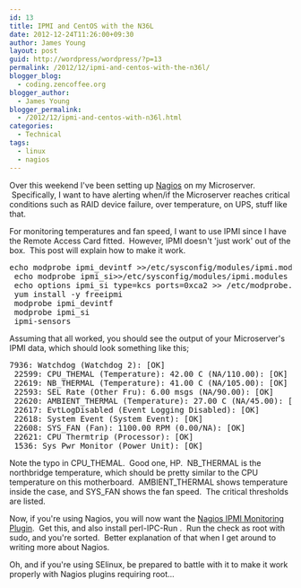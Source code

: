 ```yaml
---
id: 13
title: IPMI and CentOS with the N36L
date: 2012-12-24T11:26:00+09:30
author: James Young
layout: post
guid: http://wordpress/wordpress/?p=13
permalink: /2012/12/ipmi-and-centos-with-the-n36l/
blogger_blog:
  - coding.zencoffee.org
blogger_author:
  - James Young
blogger_permalink:
  - /2012/12/ipmi-and-centos-with-n36l.html
categories:
  - Technical
tags:
  - linux
  - nagios
---
```

Over this weekend I've been setting up [Nagios](http://www.nagios.org/) on my Microserver.  Specifically, I want to have alerting when/if the Microserver reaches critical conditions such as RAID device failure, over temperature, on UPS, stuff like that.

For monitoring temperatures and fan speed, I want to use IPMI since I have the Remote Access Card fitted.  However, IPMI doesn't 'just work' out of the box.  This post will explain how to make it work.

<pre>echo modprobe ipmi_devintf &gt;&gt;/etc/sysconfig/modules/ipmi.modules
 echo modprobe ipmi_si&gt;&gt;/etc/sysconfig/modules/ipmi.modules
 echo options ipmi_si type=kcs ports=0xca2 &gt;&gt; /etc/modprobe.d/ipmi_si.conf
 yum install -y freeipmi
 modprobe ipmi_devintf
 modprobe ipmi_si
 ipmi-sensors</pre>

Assuming that all worked, you should see the output of your Microserver's IPMI data, which should look something like this;

<pre>7936: Watchdog (Watchdog 2): [OK]
 22599: CPU_THEMAL (Temperature): 42.00 C (NA/110.00): [OK]
 22619: NB_THERMAL (Temperature): 41.00 C (NA/105.00): [OK]
 22593: SEL Rate (Other Fru): 6.00 msgs (NA/90.00): [OK]
 22620: AMBIENT_THERMAL (Temperature): 27.00 C (NA/45.00): [OK]
 22617: EvtLogDisabled (Event Logging Disabled): [OK]
 22618: System Event (System Event): [OK]
 22608: SYS_FAN (Fan): 1100.00 RPM (0.00/NA): [OK]
 22621: CPU Thermtrip (Processor): [OK]
 1536: Sys Pwr Monitor (Power Unit): [OK]</pre>

<div>
</div>

Note the typo in CPU\_THEMAL.  Good one, HP.  NB\_THERMAL is the northbridge temperature, which should be pretty similar to the CPU temperature on this motherboard.  AMBIENT\_THERMAL shows temperature inside the case, and SYS\_FAN shows the fan speed.  The critical thresholds are listed.

Now, if you're using Nagios, you will now want the [Nagios IPMI Monitoring Plugin](http://exchange.nagios.org/directory/Plugins/Hardware/Server-Hardware/IPMI-Sensor-Monitoring-Plugin/details).  Get this, and also install perl-IPC-Run .  Run the check as root with sudo, and you're sorted.  Better explanation of that when I get around to writing more about Nagios.

Oh, and if you're using SElinux, be prepared to battle with it to make it work properly with Nagios plugins requiring root...